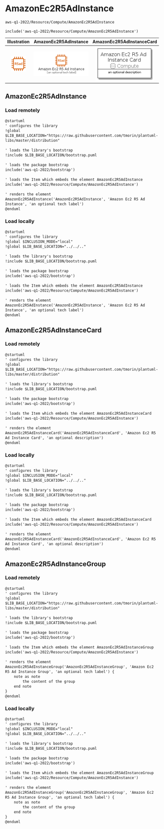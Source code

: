 # AmazonEc2R5AdInstance


```text
aws-q1-2022/Resource/Compute/AmazonEc2R5AdInstance
```

```text
include('aws-q1-2022/Resource/Compute/AmazonEc2R5AdInstance')
```



| Illustration | AmazonEc2R5AdInstance | AmazonEc2R5AdInstanceCard | AmazonEc2R5AdInstanceGroup |
| :---: | :---: | :---: | :---: |
| ![illustration for Illustration](../../../aws-q1-2022/Resource/Compute/AmazonEc2R5AdInstance.png) | ![illustration for AmazonEc2R5AdInstance](../../../aws-q1-2022/Resource/Compute/AmazonEc2R5AdInstance.Local.png) | ![illustration for AmazonEc2R5AdInstanceCard](../../../aws-q1-2022/Resource/Compute/AmazonEc2R5AdInstanceCard.Local.png) | ![illustration for AmazonEc2R5AdInstanceGroup](../../../aws-q1-2022/Resource/Compute/AmazonEc2R5AdInstanceGroup.Local.png) |




## AmazonEc2R5AdInstance

### Load remotely
```plantuml
@startuml
' configures the library
!global $LIB_BASE_LOCATION="https://raw.githubusercontent.com/tmorin/plantuml-libs/master/distribution"

' loads the library's bootstrap
!include $LIB_BASE_LOCATION/bootstrap.puml

' loads the package bootstrap
include('aws-q1-2022/bootstrap')

' loads the Item which embeds the element AmazonEc2R5AdInstance
include('aws-q1-2022/Resource/Compute/AmazonEc2R5AdInstance')

' renders the element
AmazonEc2R5AdInstance('AmazonEc2R5AdInstance', 'Amazon Ec2 R5 Ad Instance', 'an optional tech label')
@enduml
```

### Load locally
```plantuml
@startuml
' configures the library
!global $INCLUSION_MODE="local"
!global $LIB_BASE_LOCATION="../../.."

' loads the library's bootstrap
!include $LIB_BASE_LOCATION/bootstrap.puml

' loads the package bootstrap
include('aws-q1-2022/bootstrap')

' loads the Item which embeds the element AmazonEc2R5AdInstance
include('aws-q1-2022/Resource/Compute/AmazonEc2R5AdInstance')

' renders the element
AmazonEc2R5AdInstance('AmazonEc2R5AdInstance', 'Amazon Ec2 R5 Ad Instance', 'an optional tech label')
@enduml
```

## AmazonEc2R5AdInstanceCard

### Load remotely
```plantuml
@startuml
' configures the library
!global $LIB_BASE_LOCATION="https://raw.githubusercontent.com/tmorin/plantuml-libs/master/distribution"

' loads the library's bootstrap
!include $LIB_BASE_LOCATION/bootstrap.puml

' loads the package bootstrap
include('aws-q1-2022/bootstrap')

' loads the Item which embeds the element AmazonEc2R5AdInstanceCard
include('aws-q1-2022/Resource/Compute/AmazonEc2R5AdInstance')

' renders the element
AmazonEc2R5AdInstanceCard('AmazonEc2R5AdInstanceCard', 'Amazon Ec2 R5 Ad Instance Card', 'an optional description')
@enduml
```

### Load locally
```plantuml
@startuml
' configures the library
!global $INCLUSION_MODE="local"
!global $LIB_BASE_LOCATION="../../.."

' loads the library's bootstrap
!include $LIB_BASE_LOCATION/bootstrap.puml

' loads the package bootstrap
include('aws-q1-2022/bootstrap')

' loads the Item which embeds the element AmazonEc2R5AdInstanceCard
include('aws-q1-2022/Resource/Compute/AmazonEc2R5AdInstance')

' renders the element
AmazonEc2R5AdInstanceCard('AmazonEc2R5AdInstanceCard', 'Amazon Ec2 R5 Ad Instance Card', 'an optional description')
@enduml
```

## AmazonEc2R5AdInstanceGroup

### Load remotely
```plantuml
@startuml
' configures the library
!global $LIB_BASE_LOCATION="https://raw.githubusercontent.com/tmorin/plantuml-libs/master/distribution"

' loads the library's bootstrap
!include $LIB_BASE_LOCATION/bootstrap.puml

' loads the package bootstrap
include('aws-q1-2022/bootstrap')

' loads the Item which embeds the element AmazonEc2R5AdInstanceGroup
include('aws-q1-2022/Resource/Compute/AmazonEc2R5AdInstance')

' renders the element
AmazonEc2R5AdInstanceGroup('AmazonEc2R5AdInstanceGroup', 'Amazon Ec2 R5 Ad Instance Group', 'an optional tech label') {
    note as note
        the content of the group
    end note
}
@enduml
```

### Load locally
```plantuml
@startuml
' configures the library
!global $INCLUSION_MODE="local"
!global $LIB_BASE_LOCATION="../../.."

' loads the library's bootstrap
!include $LIB_BASE_LOCATION/bootstrap.puml

' loads the package bootstrap
include('aws-q1-2022/bootstrap')

' loads the Item which embeds the element AmazonEc2R5AdInstanceGroup
include('aws-q1-2022/Resource/Compute/AmazonEc2R5AdInstance')

' renders the element
AmazonEc2R5AdInstanceGroup('AmazonEc2R5AdInstanceGroup', 'Amazon Ec2 R5 Ad Instance Group', 'an optional tech label') {
    note as note
        the content of the group
    end note
}
@enduml
```

